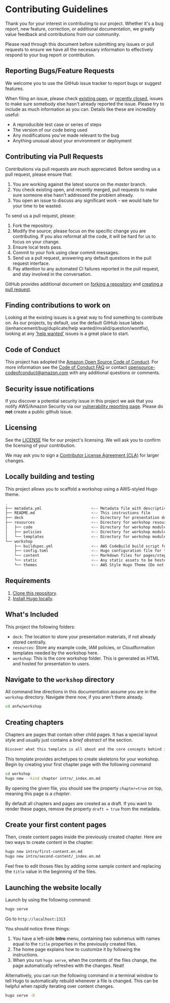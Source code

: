 # Contributing Guidelines

Thank you for your interest in contributing to our project. Whether it's a bug report, new feature, correction, or additional 
documentation, we greatly value feedback and contributions from our community.

Please read through this document before submitting any issues or pull requests to ensure we have all the necessary information to effectively respond to your bug report or contribution.

## Reporting Bugs/Feature Requests

We welcome you to use the GitHub issue tracker to report bugs or suggest features.

When filing an issue, please check [existing open](https://), or [recently closed](https://), issues to make sure somebody else hasn't already reported the issue. Please try to include as much information as you can. Details like these are incredibly useful:

* A reproducible test case or series of steps
* The version of our code being used
* Any modifications you've made relevant to the bug
* Anything unusual about your environment or deployment


## Contributing via Pull Requests
Contributions via pull requests are much appreciated. Before sending us a pull request, please ensure that:

1. You are working against the latest source on the *master* branch.
2. You check existing open, and recently merged, pull requests to make sure someone else hasn't addressed the problem already.
3. You open an issue to discuss any significant work - we would hate for your time to be wasted.

To send us a pull request, please:

1. Fork the repository.
2. Modify the source; please focus on the specific change you are contributing. If you also reformat all the code, it will be hard for us to focus on your change.
3. Ensure local tests pass.
4. Commit to your fork using clear commit messages.
5. Send us a pull request, answering any default questions in the pull request interface.
6. Pay attention to any automated CI failures reported in the pull request, and stay involved in the conversation.

GitHub provides additional document on [forking a repository](https://help.github.com/articles/fork-a-repo/) and 
[creating a pull request](https://help.github.com/articles/creating-a-pull-request/).

## Finding contributions to work on
Looking at the existing issues is a great way to find something to contribute on. As our projects, by default, use the default GitHub issue labels ((enhancement/bug/duplicate/help wanted/invalid/question/wontfix), looking at any ['help wanted'](https:/) issues is a great place to start. 

## Code of Conduct
This project has adopted the [Amazon Open Source Code of Conduct](https://aws.github.io/code-of-conduct). 
For more information see the [Code of Conduct FAQ](https://aws.github.io/code-of-conduct-faq) or contact 
opensource-codeofconduct@amazon.com with any additional questions or comments.

## Security issue notifications
If you discover a potential security issue in this project we ask that you notify AWS/Amazon Security via our [vulnerability reporting page](http://aws.amazon.com/security/vulnerability-reporting/). Please do **not** create a public github issue.

## Licensing

See the [LICENSE](https:/) file for our project's licensing. We will ask you to confirm the licensing of your contribution.

We may ask you to sign a [Contributor License Agreement (CLA)](http://en.wikipedia.org/wiki/Contributor_License_Agreement) for larger changes.

## Locally building and testing

This project allows you to scaffold a workshop using a AWS-styled Hugo theme.

```bash
.
├── metadata.yml                      <-- Metadata file with descriptive information about the workshop
├── README.md                         <-- This instructions file
├── deck                              <-- Directory for presentation deck
├── resources                         <-- Directory for workshop resources
│   ├── code                          <-- Directory for workshop modules code
│   ├── policies                      <-- Directory for workshop modules IAM Roles and Policies
│   └── templates                     <-- Directory for workshop modules CloudFormation templates
└── workshop                          
    ├── buildspec.yml                 <-- AWS CodeBuild build script for building the workshop website
    ├── config.toml                   <-- Hugo configuration file for the workshop website
    └── content                       <-- Markdown files for pages/steps in workshop
    └── static                        <-- Any static assets to be hosted alongside the workshop (ie. images, scripts, documents, etc)
    └── themes                        <-- AWS Style Hugo Theme (Do not edit!)
```

## Requirements

1. [Clone this repository](https://help.github.com/articles/fork-a-repo/).
2. [Install Hugo locally](https://gohugo.io/overview/quickstart/).

## What's Included

This project the following folders:

* `deck`: The location to store your presentation materials, if not already stored centrally.
* `resources`: Store any example code, IAM policies, or Cloudformation templates needed by the workshop here.
* `workshop`: This is the core workshop folder. This is generated as HTML and hosted for presentation to users.

## Navigate to the `workshop` directory

All command line directions in this documentation assume you are in the `workshop` directory. Navigate there now, if you aren't there already.

```bash
cd anfw/workshop
```

## Creating chapters

Chapters are pages that contain other child pages. It has a special layout style and usually just contains a _brief abstract_ of the section.

```markdown
Discover what this template is all about and the core concepts behind it.
```

This template provides archetypes to create skeletons for your workshop. Begin by creating your first chapter page with the following command

```bash
cd workshop
hugo new --kind chapter intro/_index.en.md
```

By opening the given file, you should see the property `chapter=true` on top, meaning this page is a _chapter_.

By default all chapters and pages are created as a draft. If you want to render these pages, remove the property `draft = true` from the metadata.

## Create your first content pages

Then, create content pages inside the previously created chapter. Here are two ways to create content in the chapter:

```bash
hugo new intro/first-content.en.md
hugo new intro/second-content/_index.en.md
```

Feel free to edit thoses files by adding some sample content and replacing the `title` value in the beginning of the files. 

## Launching the website locally

Launch by using the following command:

```bash
hugo serve
```

Go to `http://localhost:1313`

You should notice three things:

1. You have a left-side **Intro** menu, containing two submenus with names equal to the `title` properties in the previously created files.
2. The home page explains how to customize it by following the instructions.
3. When you run `hugo serve`, when the contents of the files change, the page automatically refreshes with the changes. Neat!

Alternatively, you can run the following command in a terminal window to tell Hugo to automatically rebuild whenever a file is changed. This can be helpful when rapidly iterating over content changes.

```bash
hugo serve -D
```
